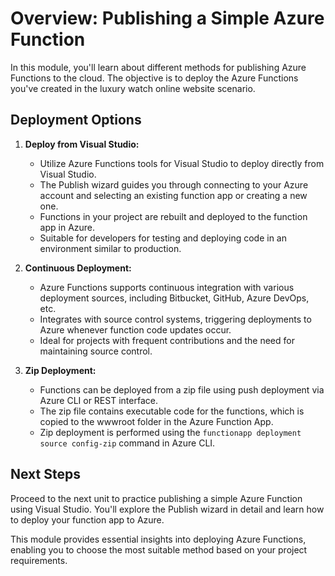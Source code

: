 # Overview: Publishing a Simple Azure Function

In this module, you'll learn about different methods for publishing Azure Functions to the cloud. The objective is to deploy the Azure Functions you've created in the luxury watch online website scenario.

## Deployment Options

1. **Deploy from Visual Studio:**
   - Utilize Azure Functions tools for Visual Studio to deploy directly from Visual Studio.
   - The Publish wizard guides you through connecting to your Azure account and selecting an existing function app or creating a new one.
   - Functions in your project are rebuilt and deployed to the function app in Azure.
   - Suitable for developers for testing and deploying code in an environment similar to production.

2. **Continuous Deployment:**
   - Azure Functions supports continuous integration with various deployment sources, including Bitbucket, GitHub, Azure DevOps, etc.
   - Integrates with source control systems, triggering deployments to Azure whenever function code updates occur.
   - Ideal for projects with frequent contributions and the need for maintaining source control.

3. **Zip Deployment:**
   - Functions can be deployed from a zip file using push deployment via Azure CLI or REST interface.
   - The zip file contains executable code for the functions, which is copied to the wwwroot folder in the Azure Function App.
   - Zip deployment is performed using the `functionapp deployment source config-zip` command in Azure CLI.

## Next Steps

Proceed to the next unit to practice publishing a simple Azure Function using Visual Studio. You'll explore the Publish wizard in detail and learn how to deploy your function app to Azure.

This module provides essential insights into deploying Azure Functions, enabling you to choose the most suitable method based on your project requirements.